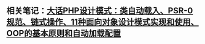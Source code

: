 ## 相关笔记：[大话PHP设计模式：类自动载入、PSR-0规范、链式操作、11种面向对象设计模式实现和使用、OOP的基本原则和自动加载配置](https://segmentfault.com/a/1190000014219849)
